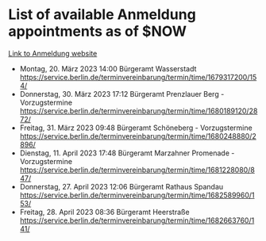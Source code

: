 # List of available Anmeldung appointments as of $NOW
[Link to Anmeldung website](https://service.berlin.de/terminvereinbarung/termin/tag.php?termin=1&anliegen[]=120686&dienstleisterlist=122210,122217,327316,122219,327312,122227,327314,122231,327346,122243,327348,122254,122252,329742,122260,329745,122262,329748,122271,327278,122273,327274,122277,327276,330436,122280,327294,122282,327290,122284,327292,122291,327270,122285,327266,122286,327264,122296,327268,150230,329760,122297,327286,122294,327284,122312,329763,122314,329775,122304,327330,122311,327334,122309,327332,317869,122281,327352,122279,329772,122283,122276,327324,122274,327326,122267,329766,122246,327318,122251,327320,122257,327322,122208,327298,122226,327300&herkunft=http%3A%2F%2Fservice.berlin.de%2Fdienstleistung%2F120686%2F)
- Montag, 20. März 2023 14:00 Bürgeramt Wasserstadt https://service.berlin.de/terminvereinbarung/termin/time/1679317200/154/
- Donnerstag, 30. März 2023 17:12 Bürgeramt Prenzlauer Berg - Vorzugstermine https://service.berlin.de/terminvereinbarung/termin/time/1680189120/2872/
- Freitag, 31. März 2023 09:48 Bürgeramt Schöneberg - Vorzugstermine https://service.berlin.de/terminvereinbarung/termin/time/1680248880/2896/
- Dienstag, 11. April 2023 17:48 Bürgeramt Marzahner Promenade - Vorzugstermine https://service.berlin.de/terminvereinbarung/termin/time/1681228080/847/
- Donnerstag, 27. April 2023 12:06 Bürgeramt Rathaus Spandau https://service.berlin.de/terminvereinbarung/termin/time/1682589960/153/
- Freitag, 28. April 2023 08:36 Bürgeramt Heerstraße https://service.berlin.de/terminvereinbarung/termin/time/1682663760/141/
